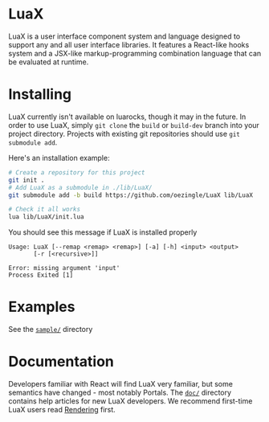 
# LuaX

LuaX is a user interface component system and language designed to support any
and all user interface libraries. It features a React-like hooks system and a
JSX-like markup-programming combination language that can be evaluated at
runtime.

# Installing 

LuaX currently isn't available on luarocks, though it may in the future. In
order to use LuaX, simply `git clone` the `build` or `build-dev` branch into
your project directory. Projects with existing git repositories should use `git
submodule add`. 

Here's an installation example:
```bash
# Create a repository for this project
git init .
# Add LuaX as a submodule in ./lib/LuaX/
git submodule add -b build https://github.com/oezingle/LuaX lib/LuaX

# Check it all works
lua lib/LuaX/init.lua
```

You should see this message if LuaX is installed properly
```
Usage: LuaX [--remap <remap> <remap>] [-a] [-h] <input> <output>
       [-r [<recursive>]]

Error: missing argument 'input'
Process Exited [1]
```

# Examples 

See the [`sample/`](./sample/) directory

# Documentation

Developers familiar with React will find LuaX very familiar, but some semantics
have changed - most notably Portals. The [`doc/`](./doc/) directory contains
help articles for new LuaX developers. We recommend first-time LuaX users read
[Rendering](./doc/rendering.md) first.